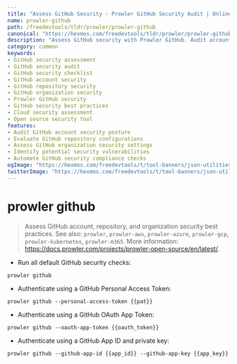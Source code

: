 ```yaml
---
title: "Assess GitHub Security - Prowler GitHub Security Audit | Online Free DevTools by Hexmos"
name: prowler-github
path: /freedevtools/tldr/prowler/prowler-github
canonical: "https://hexmos.com/freedevtools/tldr/prowler/prowler-github/"
description: "Assess GitHub security with Prowler GitHub. Audit accounts, repositories, and organizations for best practices and vulnerabilities. Free online tool, no registration required."
category: common
keywords:
- GitHub security assessment
- GitHub security audit
- GitHub security checklist
- GitHub account security
- GitHub repository security
- GitHub organization security
- Prowler GitHub security
- GitHub security best practices
- Cloud security assessment
- Open source security tool
features:
- Audit GitHub account security posture
- Evaluate GitHub repository configurations
- Assess GitHub organization security settings
- Identify potential security vulnerabilities
- Automate GitHub security compliance checks
ogImage: "https://hexmos.com/freedevtools/t/tool-banners/json-utilities-banner.png"
twitterImage: "https://hexmos.com/freedevtools/t/tool-banners/json-utilities-banner.png"
---
```


# prowler github

> Assess GitHub account, repository, and organization security best practices.
> See also: `prowler`, `prowler-aws`, `prowler-azure`, `prowler-gcp`, `prowler-kubernetes`, `prowler-m365`.
> More information: <https://docs.prowler.com/projects/prowler-open-source/en/latest/>.

- Run all default GitHub security checks:

`prowler github`

- Authenticate using a GitHub Personal Access Token:

`prowler github --personal-access-token {{pat}}`

- Authenticate using a GitHub OAuth App Token:

`prowler github --oauth-app-token {{oauth_token}}`

- Authenticate using a GitHub App ID and private key:

`prowler github --github-app-id {{app_id}} --github-app-key {{app_key}}`
